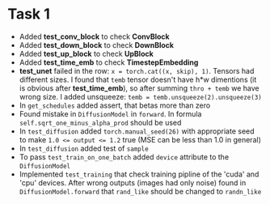 # Task 1

* Added **test_conv_block** to check **ConvBlock**
* Added **test_down_block** to check **DownBlock**
* Added **test_up_block** to check **UpBlock**
* Added **test_time_emb** to check **TimestepEmbedding**
* **test_unet** failed in the row: ```x = torch.cat((x, skip), 1)```. Tensors had different sizes. I found that ```temb``` tensor doesn't have h*w dimentions (it is obvious after **test_time_emb**), so after summing ```thro + temb``` we have wrong size. I added unsqueeze: ```temb = temb.unsqueeze(2).unsqueeze(3)```
* In ```get_schedules``` added assert, that betas more than zero
* Found mistake in ```DiffusionModel``` in ```forward```. In formula ```self.sqrt_one_minus_alpha_prod``` should be used
* In ```test_diffusion``` added ```torch.manual_seed(26)``` with appropriate seed to make ```1.0 <= output <= 1.2``` true (MSE can be less than 1.0 in general)
* In ```test_diffusion``` added test of ```sample```
* To pass ```test_train_on_one_batch``` added ```device``` attribute to the ```DiffusionModel```
* Implemented ```test_training``` that check training pipline of the 'cuda' and 'cpu' devices. After wrong outputs (images had only noise) found in ```DiffusionModel.forward``` that ```rand_like``` should be changed to ```randn_like```
